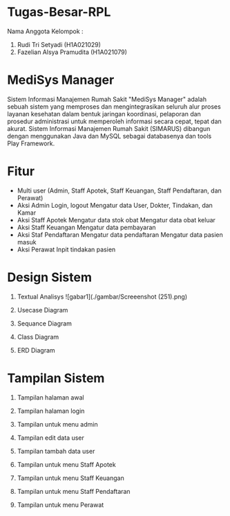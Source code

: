 # Tugas-Besar-RPL

Nama Anggota Kelompok :
1. Rudi Tri Setyadi (H1A021029)
2. Fazelian Alsya Pramudita (H1A021079)

# MediSys Manager

Sistem Informasi Manajemen Rumah Sakit "MediSys Manager" adalah sebuah sistem yang memproses dan mengintegrasikan seluruh alur proses layanan kesehatan dalam bentuk jaringan koordinasi, pelaporan dan prosedur administrasi untuk memperoleh informasi secara cepat, tepat dan akurat. Sistem Informasi Manajemen Rumah Sakit (SIMARUS) dibangun dengan menggunakan Java dan MySQL sebagai databasenya dan tools Play Framework.


# Fitur

* Multi user (Admin, Staff Apotek, Staff Keuangan, Staff Pendaftaran, dan Perawat)
* Aksi Admin
        Login, logout
        Mengatur data User, Dokter, Tindakan, dan Kamar
* Aksi Staff Apotek
        Mengatur data stok obat
        Mengatur data obat keluar
* Aksi Staff Keuangan
        Mengatur data pembayaran
* Aksi Staf Pendaftaran
        Mengatur data pendaftaran
        Mengatur data pasien masuk
* Aksi Perawat
        Inpit tindakan pasien

# Design Sistem
1. Textual Analisys
![gabar1](./gambar/Screeenshot (251).png)

2. Usecase Diagram



3. Sequance Diagram

























4. Class Diagram



5. ERD Diagram





# Tampilan Sistem

1. Tampilan halaman awal



2. Tampilan halaman login




3. Tampilan untuk menu admin



4. Tampilan edit data user




5. Tampilan tambah data user





6. Tampilan untuk menu Staff Apotek



7. Tampilan untuk menu Staff Keuangan



8. Tampilan untuk menu Staff Pendaftaran





9. Tampilan untuk menu Perawat

